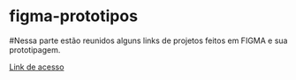 # figma-prototipos

#Nessa parte estão reunidos alguns links de projetos feitos em FIGMA e sua prototipagem.

<a href="https://www.figma.com/proto/BSdGPYPNJRb1cqOy8AizxC/Design-Di%C3%A1rio---Projeto-Figma-%5BAlura%5D?page-id=0%3A1&type=design&node-id=1-5&viewport=390%2C445%2C1&scaling=scale-down&starting-point-node-id=1%3A5" target="_blank">Link de acesso</a>

